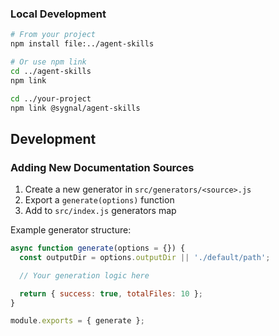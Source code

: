
### Local Development

```bash
# From your project
npm install file:../agent-skills

# Or use npm link
cd ../agent-skills
npm link

cd ../your-project
npm link @sygnal/agent-skills
```





## Development

### Adding New Documentation Sources

1. Create a new generator in `src/generators/<source>.js`
2. Export a `generate(options)` function
3. Add to `src/index.js` generators map

Example generator structure:

```javascript
async function generate(options = {}) {
  const outputDir = options.outputDir || './default/path';

  // Your generation logic here

  return { success: true, totalFiles: 10 };
}

module.exports = { generate };
```
